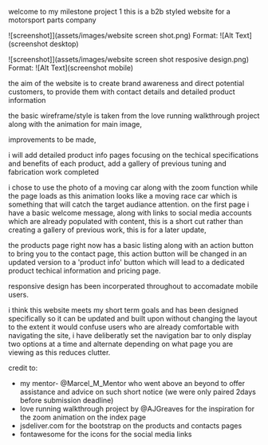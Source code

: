 welcome to my milestone project 1
this is a b2b styled website for a motorsport parts company

![screenshot]](assets/images/website screen shot.png)
Format: ![Alt Text](screenshot desktop)

![screenshot]](assets/images/website screen shot resposive design.png)
Format: ![Alt Text](screenshot mobile)

the aim of the website is
 to create brand awareness and direct potential customers,
to provide them with contact details and detailed product information

the basic wireframe/style is taken from the love running walkthrough  project along with the animation for main image, 

improvements to be made, 

i will add detailed product info pages focusing on the techical specifications and benefits of each product,
add a gallery of previous tuning and fabrication work completed

i chose to use the photo of a moving car along with the zoom function while the page loads as this animation looks like a moving race car which is something that will catch the target audiance attention.
on the first page i have a basic welcome message, along with links to social media accounts which are already populated with content, this is a short cut rather than creating a gallery of previous work, this is for a later update,

the products page right now has a basic listing along with an action button to bring you to the contact page, this action button will  be changed in an updated version to a 'product info' button which will lead to a dedicated product techical information and pricing page.

responsive design has been incorperated throughout to accomadate mobile users.

i think this website meets my short term goals and has been designed specifically so it can be updated and built upon without changing the layout to the extent it would confuse users who are already comfortable with navigating the site, i have deliberatly set the navigation bar to only display two options at a time and alternate depending on what page you are viewing as this reduces clutter.


credit to:
* my mentor- @Marcel_M_Mentor who went above an beyond to offer assistance and advice on such short notice (we were only paired 2days before submission deadline)
* love running walkthrough project by @AJGreaves for the inspiration for the zoom animation on the index page
* jsdeliver.com for the bootstrap on the products and contacts pages
* fontawesome for the icons for the social media links

